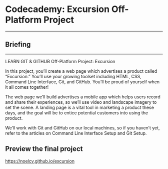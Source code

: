 # Codecademy: Excursion Off-Platform Project  
---

## Briefing  
---
LEARN GIT & GITHUB
Off-Platform Project: Excursion

In this project, you’ll create a web page which advertises a product called “Excursion.” You’ll use your growing toolset including HTML, CSS, Command Line Interface, Git, and GitHub. You’ll be proud of yourself when it all comes together!

The web page we’ll build advertises a mobile app which helps users record and share their experiences, so we’ll use video and landscape imagery to set the scene. A landing page is a vital tool in marketing a product these days, and the goal will be to entice potential customers into using the product.

We’ll work with Git and GitHub on our local machines, so if you haven’t yet, refer to the articles on Command Line Interface Setup and Git Setup.


## Preview the final project

https://noelcv.github.io/excursion

